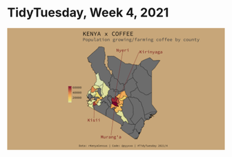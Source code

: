 # TidyTuesday, Week 4, 2021

![](https://raw.githubusercontent.com/pyykkojuha/tidytuesday/main/R/2021_04/TIDY_2021_04.png)

